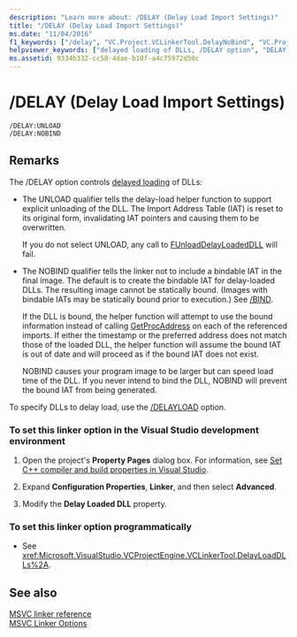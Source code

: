 ```yaml
---
description: "Learn more about: /DELAY (Delay Load Import Settings)"
title: "/DELAY (Delay Load Import Settings)"
ms.date: "11/04/2016"
f1_keywords: ["/delay", "VC.Project.VCLinkerTool.DelayNoBind", "VC.Project.VCLinkerTool.SupportUnloadOfDelayLoadedDLL", "VC.Project.VCLinkerTool.DelayUnload"]
helpviewer_keywords: ["delayed loading of DLLs, /DELAY option", "DELAY linker option", "/DELAY linker option", "-DELAY linker option"]
ms.assetid: 9334b332-cc58-4dae-b10f-a4c75972d50c
---
```

# /DELAY (Delay Load Import Settings)

```
/DELAY:UNLOAD
/DELAY:NOBIND
```

## Remarks

The /DELAY option controls [delayed loading](linker-support-for-delay-loaded-dlls.md) of DLLs:

- The UNLOAD qualifier tells the delay-load helper function to support explicit unloading of the DLL. The Import Address Table (IAT) is reset to its original form, invalidating IAT pointers and causing them to be overwritten.

   If you do not select UNLOAD, any call to [FUnloadDelayLoadedDLL](explicitly-unloading-a-delay-loaded-dll.md) will fail.

- The NOBIND qualifier tells the linker not to include a bindable IAT in the final image. The default is to create the bindable IAT for delay-loaded DLLs. The resulting image cannot be statically bound. (Images with bindable IATs may be statically bound prior to execution.) See [/BIND](bind.md).

   If the DLL is bound, the helper function will attempt to use the bound information instead of calling [GetProcAddress](/windows/win32/api/libloaderapi/nf-libloaderapi-getprocaddress) on each of the referenced imports. If either the timestamp or the preferred address does not match those of the loaded DLL, the helper function will assume the bound IAT is out of date and will proceed as if the bound IAT does not exist.

   NOBIND causes your program image to be larger but can speed load time of the DLL. If you never intend to bind the DLL, NOBIND will prevent the bound IAT from being generated.

To specify DLLs to delay load, use the [/DELAYLOAD](delayload-delay-load-import.md) option.

### To set this linker option in the Visual Studio development environment

1. Open the project's **Property Pages** dialog box. For information, see [Set C++ compiler and build properties in Visual Studio](../working-with-project-properties.md).

1. Expand **Configuration Properties**, **Linker**, and then select **Advanced**.

1. Modify the **Delay Loaded DLL** property.

### To set this linker option programmatically

- See <xref:Microsoft.VisualStudio.VCProjectEngine.VCLinkerTool.DelayLoadDLLs%2A>.

## See also

[MSVC linker reference](linking.md)<br/>
[MSVC Linker Options](linker-options.md)
